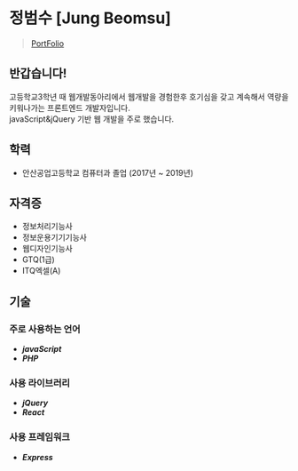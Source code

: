 # 정범수 [Jung Beomsu]
> [PortFolio]()
## 반갑습니다!
고등학교3학년 때 웹개발동아리에서 웹개발을 경험한후 호기심을 갖고 계속해서 역량을 키워나가는 프론트엔드 개발자입니다.
<br>
javaScript&jQuery 기반 웹 개발을 주로 했습니다.

## 학력
- 안산공업고등학교 컴퓨터과 졸업 (2017년 ~ 2019년)

## 자격증
- 정보처리기능사
- 정보운용기기기능사
- 웹디자인기능사
- GTQ(1급)
- ITQ엑셀(A)

## 기술
  ### 주로 사용하는 언어
  - ***javaScript***
  - ***PHP***

  ### 사용 라이브러리
  - ***jQuery***
  - ***React***

  ### 사용 프레임워크
  - ***Express***
 
